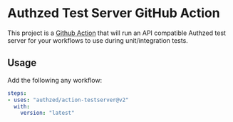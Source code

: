 # Authzed Test Server GitHub Action

This project is a [Github Action] that will run an API compatible Authzed test server for your workflows to use during unit/integration tests.

[GitHub Action]: https://github.com/features/actions

## Usage

Add the following any workflow:

```yaml
steps:
- uses: "authzed/action-testserver@v2"
  with:
    version: "latest"
```
